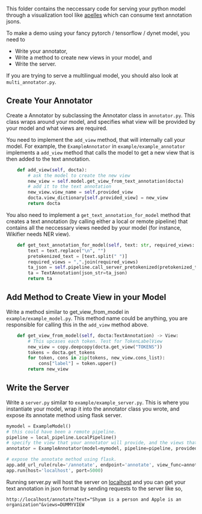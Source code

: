 This folder contains the neccessary code for serving your python model through a visualization tool like [apelles](https://github.com/CogComp/apelles) which can consume text annotation jsons.

To make a demo using your fancy pytorch / tensorflow / dynet model, you need to 
- Write your annotator, 
- Write a method to create new views in your model, and 
- Write the server.

If you are trying to serve a multilingual model, you should also look at `multi_annotator.py`.

## Create Your Annotator 
Create a Annotator by subclassing the Annotator class in `annotator.py`. 
This class wraps around your model, and specifies what view will be provided by your model and what views are required.

You need to implement the `add_view` method, that will internally call your model.
For example, the `ExampleAnnotator` in `example/example_annotator` implements a `add_view` method that calls the model to get a new view that is then added to the text annotation. 

```python
    def add_view(self, docta):
        # ask the model to create the new view
        new_view = self.model.get_view_from_text_annotation(docta)
        # add it to the text annotation
        new_view.view_name = self.provided_view
        docta.view_dictionary[self.provided_view] = new_view
        return docta
```

You also need to implement a `get_text_annotation_for_model` method that creates a text annotation (by calling either a local or remote pipeline) that contains all the neccessary views needed by your model (for instance, Wikifier needs NER view).  

```python
    def get_text_annotation_for_model(self, text: str, required_views: List[str]):
        text = text.replace("\n", "")
        pretokenized_text = [text.split(" ")]
        required_views = ",".join(required_views)
        ta_json = self.pipeline.call_server_pretokenized(pretokenized_text=pretokenized_text, views=required_views)
        ta = TextAnnotation(json_str=ta_json)
        return ta
```

## Add Method to Create View in your Model

Write a method similar to get_view_from_model in `example/example_model.py`. This method name could be anything, you are responsible for calling this in the `add_view` method above.

```python
    def get_view_from_model(self, docta:TextAnnotation) -> View:
        # This upcases each token. Test for TokenLabelView
        new_view = copy.deepcopy(docta.get_view("TOKENS"))
        tokens = docta.get_tokens
        for token, cons in zip(tokens, new_view.cons_list):
            cons["label"] = token.upper()
        return new_view
```

## Write the Server
Write a `server.py` similar to `example/example_server.py`. 
This is where you instantiate your model, wrap it into the annotator class you wrote, and expose its annotate method using flask server.


```python
mymodel = ExampleModel()
# this could have been a remote pipeline. 
pipeline = local_pipeline.LocalPipeline()
# specify the view that your annotator will provide, and the views that it will require. 
annotator = ExampleAnnotator(model=mymodel, pipeline=pipeline, provided_view="DUMMYVIEW", required_views=["TOKENS"])

# expose the annotate method using flask.
app.add_url_rule(rule='/annotate', endpoint='annotate', view_func=annotator.annotate, methods=['GET'])
app.run(host='localhost', port=5000)
```
Running server.py will host the server on [localhost](http://127.0.0.1:5000/) and you can get your text annotation in json format by 
sending requests to the server like so,
```
http://localhost/annotate?text="Shyam is a person and Apple is an organization"&views=DUMMYVIEW
```
